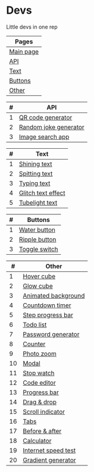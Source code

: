 # Devs
Little devs in one rep

| Pages |
| ------ |
| [Main page](https://kosymbayev.github.io/Dev-storage/) |
| [API](https://kosymbayev.github.io/Dev-storage/api.html) |
| [Text](https://kosymbayev.github.io/Dev-storage/text.html) |
| [Buttons](https://kosymbayev.github.io/Dev-storage/button.html) |
| [Other](https://kosymbayev.github.io/Dev-storage/other.html) |

| # | API |
| ------ | ------ |
| 1 | [QR code generator](https://kosymbayev.github.io/Dev-storage/devs/qr_code_generator.html) |
| 2 | [Random joke generator](https://kosymbayev.github.io/Dev-storage/devs/random_joke_generator.html) |
| 3 | [Image search app](https://kosymbayev.github.io/Dev-storage/devs/image_search_app.html) |

| # | Text |
| ------ | ------ |
| 1 | [Shining text](https://kosymbayev.github.io/Dev-storage/devs/shining_text.html) |
| 2 | [Spitting text](https://kosymbayev.github.io/Dev-storage/devs/spitting_text.html) |
| 3 | [Typing text](https://kosymbayev.github.io/Dev-storage/devs/typing_text.html) |
| 4 | [Glitch text effect](https://kosymbayev.github.io/Dev-storage/devs/glitch_text.html) |
| 5 | [Tubelight text](https://kosymbayev.github.io/Dev-storage/devs/tubelight_text.html) |

| # | Buttons |
| ------ | ------ |
| 1 | [Water button](https://kosymbayev.github.io/Dev-storage/devs/water_button.html) |
| 2 | [Ripple button](https://kosymbayev.github.io/Dev-storage/devs/ripple_button.html) |
| 3 | [Toggle switch](https://kosymbayev.github.io/Dev-storage/devs/toggle_switch.html) |

| # | Other |
| ------ | ------ |
| 1 | [Hover cube](https://kosymbayev.github.io/Dev-storage/devs/hover_cube.html) |
| 2 | [Glow cube](https://kosymbayev.github.io/Dev-storage/devs/glow_cube.html) |
| 3 | [Animated background](https://kosymbayev.github.io/Dev-storage/devs/animated_back.html) |
| 4 | [Countdown timer](https://kosymbayev.github.io/Dev-storage/devs/countdown_timer.html) |
| 5 | [Step progress bar](https://kosymbayev.github.io/Dev-storage/devs/step_progress_bar.html) |
| 6 | [Todo list](https://kosymbayev.github.io/Dev-storage/devs/todo_list.html) |
| 7 | [Password generator](https://kosymbayev.github.io/Dev-storage/devs/password_generator.html) |
| 8 | [Counter](https://kosymbayev.github.io/Dev-storage/devs/counter.html) |
| 9 | [Photo zoom](https://kosymbayev.github.io/Dev-storage/devs/photo_zoom.html) |
| 10 | [Modal](https://kosymbayev.github.io/Dev-storage/devs/modal.html) |
| 11 | [Stop watch](https://kosymbayev.github.io/Dev-storage/devs/stop_watch.html) |
| 12 | [Code editor](https://kosymbayev.github.io/Dev-storage/devs/code_editor.html) |
| 13 | [Progress bar](https://kosymbayev.github.io/Dev-storage/devs/progress_bar.html) |
| 14 | [Drag & drop](https://kosymbayev.github.io/Dev-storage/devs/drag_drop.html) |
| 15 | [Scroll indicator](https://kosymbayev.github.io/Dev-storage/devs/scroll_indicator.html) |
| 16 | [Tabs](https://kosymbayev.github.io/Dev-storage/devs/tabs.html) |
| 17 | [Before & after](https://kosymbayev.github.io/Dev-storage/devs/before_after.html) |
| 18 | [Calculator](https://kosymbayev.github.io/Dev-storage/devs/calculator.html) |
| 19 | [Internet speed test](https://kosymbayev.github.io/Dev-storage/devs/internet_speed_test.html) |
| 20 | [Gradient generator](https://kosymbayev.github.io/Dev-storage/devs/gradient_generator.html) |
